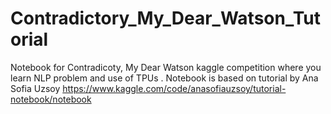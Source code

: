 # Contradictory_My_Dear_Watson_Tutorial
Notebook for Contradicoty, My Dear Watson kaggle competition where you learn NLP problem and use of TPUs . Notebook is based on tutorial by Ana Sofia Uzsoy https://www.kaggle.com/code/anasofiauzsoy/tutorial-notebook/notebook
